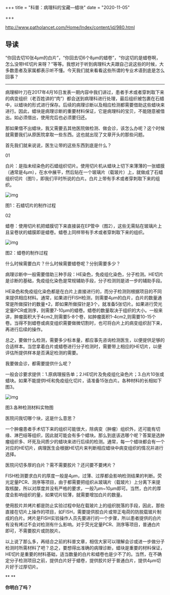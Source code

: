 +++
title = "科普：病理科的宝藏—蜡块"
date = "2020-11-05"

+++

http://www.patholancet.com/Home/Index/content/id/980.html

## 导读

“你回去切10张4µm的白片”，“你回去切6个8µm的蜡卷”，“你这切的是蜡卷啊，怎么没带HE切片来呀？”等等。我想对于听到病理科大夫跟自己说这些的时候，大多数患者及家属都表示听不懂。今天我们就来看看这些所谓的专业术语到底是怎么回事？

------

病理柳叶刀在2017年4月16日发表一期内容中我们讲过，患者手术或者穿刺取下来的病变组织（老百姓讲的“肉”）都会送到病理科进行处理，最后组织被包裹在石蜡中，以蜡块的形式进行保存。后续的病理诊断以及相应检测都需要借助这些蜡块来进行。因此，蜡块是病理诊断的重要材料保证，它是病理科的宝贝，不能随意被借出。如必须借出，使用完后也必须要归还。



那如果借不出蜡块，我又需要去其他医院做检测、做会诊，该怎么办呢？这个时候就需要我们从原医院拿取一些东西。这也就出现了文章开头的那些问题。





首先我们就来说说，医生让带的这些东西到底是什么？















01

白片：是指未经染色的石蜡组织切片。使用切片机从蜡块上切下来薄薄的一张蜡膜（通常是4µm），在水中展平，然后贴在一个玻璃片（载玻片）上，就做成了石蜡组织切片（图1），即我们平时所说的白片。白片上带有手术或者穿刺取下来的组织。

![img](http://www.patholancet.com/Upload/2018/01/15/5a5c41679dc57.png)

图1：石蜡切片的制作过程



02

蜡卷：使用切片机把蜡膜切下来直接装在EP管中（图2），这些无需贴在玻璃片上且呈卷状的蜡膜即是蜡卷。蜡卷上同样带有手术或者穿刺取下来的组织。

![img](http://www.patholancet.com/Upload/2018/01/15/5a5c41557f6d6.png)



图2：蜡卷的制作过程





什么时候需要白片？什么时候需要蜡卷呢？分别需要多少？

















病理诊断中一般需要借助三种手段：HE染色，免疫组化染色，分子检测。HE切片是诊断的基础，免疫组化染色是常规辅助手段，分子检测则是进一步的辅助手段。



HE染色和免疫组化染色都是在白片上直接进行的，而分子检测则根据项目的不同来提供相应材料。通常，如果进行FISH检测，则需要4µm的白片，白片的数量通常是所做探针的数量+2，即如果所做探针是3个，就准备5张切片。如果进行荧光定量PCR或测序，则需要7-10µm的蜡卷。蜡卷的数量取决于组织的大小。一般来讲，肿瘤面积大于4cm2,则需要5-8个卷，如肿瘤面积1-4cm2,则需要10-15个卷。当得不到蜡卷或病变组织需要做微切割时，也可将白片上的病变组织刮下来，再进行后续的操作。



总之，要做什么检测，需要多少标本量，都应事先咨询检测医生，以便提供足够的合适样本。当您拿着白片或蜡卷进行分子检测时，需要带上相应的HE切片，以便评估所提供样本是否满足检测的需要。







我要做会诊，都需要提供什么呢？

















一般会诊要求提供：1.原病理报告单；2.HE切片及免疫组化染色片；3.白片10张或蜡块。如果不能提供HE和免疫组化切片，请准备15张白片。各种材料的长相如下图3。

![img](http://www.patholancet.com/Upload/2018/01/15/5a5c4140b5811.png)



图3.各种检测材料实物图











医院问我切哪个块，这是什么意思？

















一个肿瘤患者手术切下来的组织可能很大，除病变（肿瘤）组织外，还可能有切缘、淋巴结等组织，因此就可能会有多个蜡块。那么到底该选哪个呢？答案是选肿瘤组织多、坏死及间质少的蜡块来进行后续的检测。通常，每一个蜡块都会有一个对应的HE切片，病理医生会根据HE切片来判断相应蜡块中病变组织的情况并进行选择。







医院问切多厚的白片？需不需要胶片？还问要不要烤片？

















FISH检测要求白片的厚度一般是4µm，过薄、过厚都会影响检测结果的判断。荧光定量PCR、测序等项目，由于都需要把组织从玻璃片（载玻片）上分离下来提取核酸，所以对厚度并没有严格的要求，一般7µm~10µm即可。当然，白片的厚度会影响组织的量，如果切片较薄，就需要增加白片的数量。



使用胶片并烤片都是防止实验过程中贴在载玻片上的组织脱落的手段，因此，那些直接在切片上操作的项目，如FISH，需要提供胶白片或带正电荷的防脱载玻片制成的白片。烤片是FISH实验操作人员先要进行的一个步骤，所以患者提供的白片有没有烤过不会对检测有什么影响。对于荧光定量PCR、测序等项目，普通白片即可，不需要胶片或防脱片。



以上说了那么多，再结合之前的科普文章，相信大家可以理解会诊或进一步做分子检测时所需材料了吧？总之，要想得出准确的病理诊断，蜡块是重要的材料保证，HE切片是重要的材料基础，适当数量的白片和蜡卷也是少不了的。当然，在不确定分子检测项目之前，提供白片好于蜡卷，提供胶片好于普通白片，提供4µm切片好于过厚切片。

**
**

**你明白了吗？**